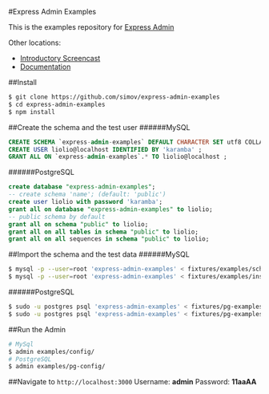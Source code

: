 
#Express Admin Examples

This is the examples repository for [Express Admin][1]

Other locations:
- [Introductory Screencast][2]
- [Documentation][3]

##Install
```bash
$ git clone https://github.com/simov/express-admin-examples
$ cd express-admin-examples
$ npm install
```

##Create the schema and the test user
######MySQL
```sql
CREATE SCHEMA `express-admin-examples` DEFAULT CHARACTER SET utf8 COLLATE utf8_general_ci ;
CREATE USER liolio@localhost IDENTIFIED BY 'karamba' ;
GRANT ALL ON `express-admin-examples`.* TO liolio@localhost ;
```
######PostgreSQL
```sql
create database "express-admin-examples";
-- create schema 'name'; (default: 'public')
create user liolio with password 'karamba';
grant all on database "express-admin-examples" to liolio;
-- public schema by default
grant all on schema "public" to liolio;
grant all on all tables in schema "public" to liolio;
grant all on all sequences in schema "public" to liolio;
```


##Import the schema and the test data
######MySQL
```bash
$ mysql -p --user=root 'express-admin-examples' < fixtures/examples/schema.sql
$ mysql -p --user=root 'express-admin-examples' < fixtures/examples/insert.sql
```
######PostgreSQL
```bash
$ sudo -u postgres psql 'express-admin-examples' < fixtures/pg-examples/schema.sql
$ sudo -u postgres psql 'express-admin-examples' < fixtures/pg-examples/insert.sql
```

##Run the Admin
```bash
# MySql
$ admin examples/config/
# PostgreSQL
$ admin examples/pg-config/
```

##Navigate to `http://localhost:3000`
Username: **admin**
Password: **11aaAA**


  [1]: https://github.com/simov/express-admin
  [2]: http://www.youtube.com/watch?v=1CdoCB96QNk
  [3]: http://simov.github.io/express-admin-site